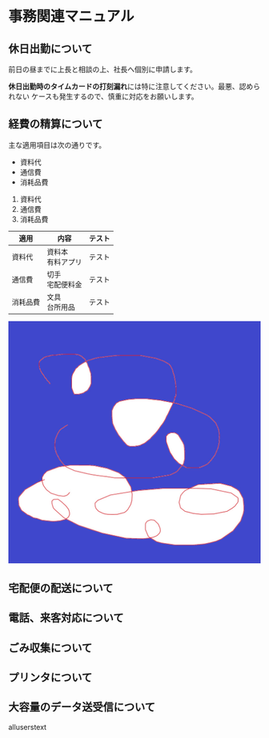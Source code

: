# 事務関連マニュアル
## 休日出勤について
前日の昼までに上長と相談の上、社長へ個別に申請します。

**休日出勤時のタイムカードの打刻漏れ**には特に注意してください。最悪、認められない
ケースも発生するので、慎重に対応をお願いします。

## 経費の精算について
主な適用項目は次の通りです。
- 資料代
- 通信費
- 消耗品費

1. 資料代
2. 通信費
3. 消耗品費

|適用 |内容 |テスト
|--|--|--
|資料代 |資料本<br>有料アプリ | テスト
|通信費 |切手<br>宅配便料金 | テスト
|消耗品費 |文具<br>台所用品 | テスト 

![イメージ画像](testimage.jpg)

## 宅配便の配送について
## 電話、来客対応について
## ごみ収集について
## プリンタについて
## 大容量のデータ送受信について

alluserstext